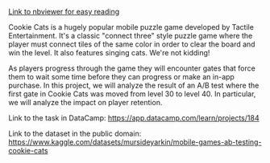 [Link to nbviewer for easy reading](https://nbviewer.org/github/Gobberz/Data-Camp-Projects-Data-Analysis-/blob/main/Mobile%20Games%20AB%20Testing%20with%20Cookie%20Cat/Mobile%20Games%20AB%20Testing%20with%20Cookie%20Cat.ipynb) 

Cookie Cats is a hugely popular mobile puzzle game developed by Tactile Entertainment. It's a classic "connect three" style puzzle game where the player must connect tiles of the same color in order to clear the board and win the level. It also features singing cats. We're not kidding!

As players progress through the game they will encounter gates that force them to wait some time before they can progress or make an in-app purchase. In this project, we will analyze the result of an A/B test where the first gate in Cookie Cats was moved from level 30 to level 40. In particular, we will analyze the impact on player retention.

Link to the task in DataCamp: https://app.datacamp.com/learn/projects/184 

Link to the dataset in the public domain: https://www.kaggle.com/datasets/mursideyarkin/mobile-games-ab-testing-cookie-cats
